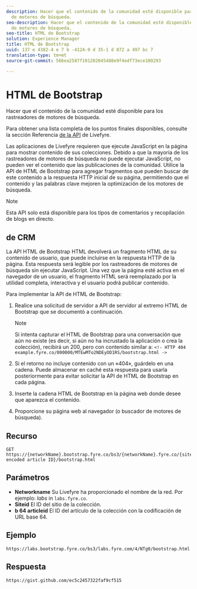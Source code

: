 ```yaml
---
description: Hacer que el contenido de la comunidad esté disponible para los rastreadores
  de motores de búsqueda.
seo-description: Hacer que el contenido de la comunidad esté disponible para los rastreadores
  de motores de búsqueda.
seo-title: HTML de Bootstrap
solution: Experience Manager
title: HTML de Bootstrap
uuid: 137 e 4382-4 e 7 b -4124-9 d 35-1 d 872 a 497 bc 7
translation-type: tm+mt
source-git-commit: 566ea2587f101202045488e9f4edf73ece100293

---
```



# HTML de Bootstrap

Hacer que el contenido de la comunidad esté disponible para los rastreadores de motores de búsqueda.

Para obtener una lista completa de los puntos finales disponibles, consulte la sección Referencia [de la API](https://api.livefyre.com/docs) de Livefyre.

Las aplicaciones de Livefyre requieren que ejecute JavaScript en la página para mostrar contenido de sus colecciones. Debido a que la mayoría de los rastreadores de motores de búsqueda no puede ejecutar JavaScript, no pueden ver el contenido que las publicaciones de la comunidad. Utilice la API de HTML de Bootstrap para agregar fragmentos que pueden buscar de este contenido a la respuesta HTTP inicial de su página, permitiendo que el contenido y las palabras clave mejoren la optimización de los motores de búsqueda.

>[!NOTE]
>
>Esta API solo está disponible para los tipos de comentarios y recopilación de blogs en directo.

## de CRM

La API HTML de Bootstrap HTML devolverá un fragmento HTML de su contenido de usuario, que puede incluirse en la respuesta HTTP de la página. Esta respuesta será legible por los rastreadores de motores de búsqueda sin ejecutar JavaScript. Una vez que la página esté activa en el navegador de un usuario, el fragmento HTML será reemplazado por la utilidad completa, interactiva y el usuario podrá publicar contenido.

Para implementar la API de HTML de Bootstrap:

1. Realice una solicitud de servidor a API de servidor al extremo HTML de Bootstrap que se documentó a continuación.

   >[!NOTE]
   >
   >Si intenta capturar el HTML de Bootstrap para una conversación que aún no existe (es decir, si aún no ha incrustado la aplicación o crea la colección), recibirá un 200, pero con contenido similar a: `<!- HTTP 404 example.fyre.co/000000/MTEwMTo2NDEyOD1RS/bootstrap.html ->`

1. Si el retorno no incluye contenido con un «404», guárdelo en una cadena. Puede almacenar en caché esta respuesta para usarla posteriormente para evitar solicitar la API de HTML de Bootstrap en cada página.
1. Inserte la cadena HTML de Bootstrap en la página web donde desee que aparezca el contenido.
1. Proporcione su página web al navegador (o buscador de motores de búsqueda).

## Recurso

```
GET https://{networkName}.bootstrap.fyre.co/bs3/{networkName}.fyre.co/{siteId}/{base64 encoded article ID}/bootstrap.html 
```

## Parámetros

* **Networkname** Su Livefyre ha proporcionado el nombre de la red. Por ejemplo: *labs* in `labs.fyre.co`.
* **Siteid** El ID del sitio de la colección.
* **b 64 articleid** El ID del artículo de la colección con la codificación de URL base 64.

## Ejemplo

```
https://labs.bootstrap.fyre.co/bs3/labs.fyre.com/4/NTg0/bootstrap.html 
```

## Respuesta

```
https://gist.github.com/ec5c2457322faf9cf515 
```
